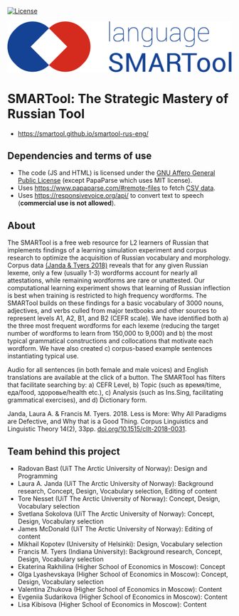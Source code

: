 
[![License](https://img.shields.io/badge/license-%20AGPL-blue.svg)](LICENSE)

![language SMARTool](img/language_SMARTool_logo.png "language SMARTool")


# SMARTool: The Strategic Mastery of Russian Tool

- https://smartool.github.io/smartool-rus-eng/


## Dependencies and terms of use

- The code (JS and HTML) is licensed under the
  [GNU Affero General Public License](https://www.gnu.org/licenses/agpl-3.0.en.html)
  (except PapaParse which uses MIT license).
- Uses https://www.papaparse.com/#remote-files to fetch [CSV data](https://github.com/smartool/data-rus-eng).
- Uses https://responsivevoice.org/api/ to convert text to speech (**commercial use is not allowed**).


## About

The SMARTool is a free web resource for L2 learners of Russian that implements
findings of a learning simulation experiment and corpus research to optimize
the acquisition of Russian vocabulary and morphology. Corpus data
[(Janda & Tyers 2018)](https://doi.org/10.1515/cllt-2018-0031)
reveals that for any given Russian lexeme, only a few (usually 1-3)
wordforms account for nearly all attestations, while remaining wordforms are
rare or unattested. Our computational learning experiment shows that learning
of Russian inflection is best when training is restricted to high frequency
wordforms. The SMARTool builds on these findings for a basic vocabulary of 3000
nouns, adjectives, and verbs culled from major textbooks and other sources to
represent levels A1, A2, B1, and B2 (CEFR scale). We have identified both a)
the three most frequent wordforms for each lexeme (reducing the target number
of wordforms to learn from 150,000 to 9,000) and b) the most typical
grammatical constructions and collocations that motivate each wordform. We have
also created c) corpus-based example sentences instantiating typical use.

Audio for all sentences (in both female and male voices) and English
translations are available at the click of a button. The SMARTool has filters
that facilitate searching by: a) CEFR Level, b) Topic (such as время/time,
еда/food, здоровье/health etc.), c) Analysis (such as Ins.Sing, facilitating
grammatical exercises), and d) Dictionary form.

Janda, Laura A. & Francis M. Tyers. 2018. Less is More: Why All Paradigms are
Defective, and Why that is a Good Thing. Corpus Linguistics and Linguistic
Theory 14(2), 33pp. [doi.org/10.1515/cllt-2018-0031](https://doi.org/10.1515/cllt-2018-0031).


## Team behind this project

- Radovan Bast (UiT The Arctic University of Norway): Design and Programming
- Laura A. Janda (UiT The Arctic University of Norway): Background research, Concept, Design, Vocabulary selection, Editing of content
- Tore Nesset (UiT The Arctic University of Norway): Concept, Design, Vocabulary selection
- Svetlana Sokolova (UiT The Arctic University of Norway): Concept, Design, Vocabulary selection
- James McDonald (UiT The Arctic University of Norway): Editing of content
- Mikhail Kopotev (University of Helsinki): Design, Vocabulary selection
- Francis M. Tyers (Indiana University): Background research, Concept, Design, Vocabulary selection
- Ekaterina Rakhilina (Higher School of Economics in Moscow): Concept
- Olga Lyashevskaya (Higher School of Economics in Moscow): Concept, Design, Vocabulary selection
- Valentina Zhukova (Higher School of Economics in Moscow): Content
- Evgeniia Sudarikova (Higher School of Economics in Moscow): Content
- Lisa Kibisova (Higher School of Economics in Moscow): Content

